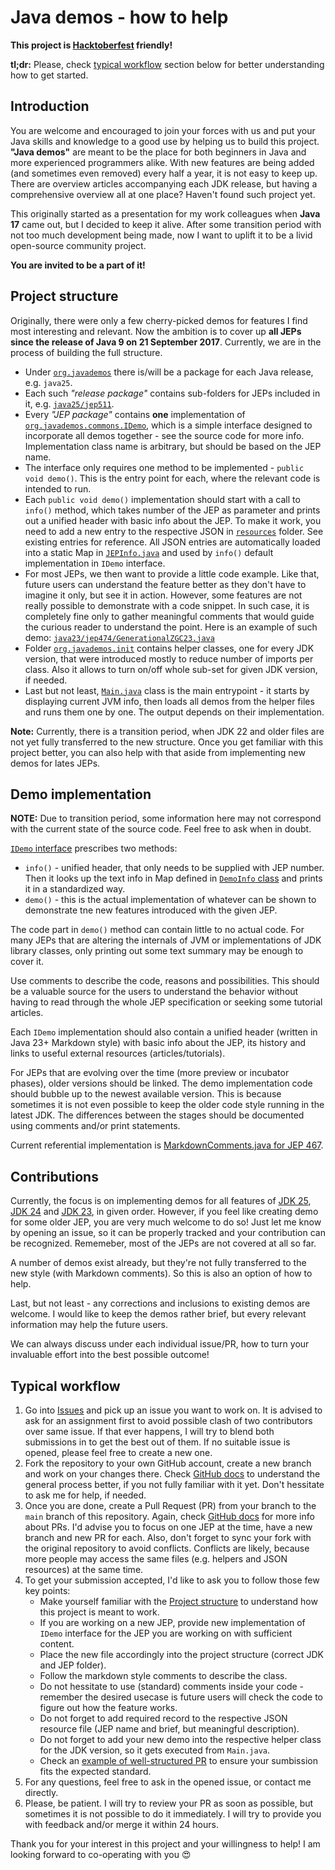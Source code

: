 # Java demos - how to help

**This project is [Hacktoberfest](https://hacktoberfest.com/) friendly!**

**tl;dr:** Please, check [typical workflow](#typical-workflow) section below for better understanding how to get started.

## Introduction

You are welcome and encouraged to join your forces with us and put your Java skills and knowledge to a good use by helping us to build this project. **"Java demos"** are meant to be the place for both beginners in Java and more experienced programmers alike. With new features are being added (and sometimes even removed) every half a year, it is not easy to keep up. There are overview articles accompanying each JDK release, but having a comprehensive overview all at one place? Haven't found such project yet.

This originally started as a presentation for my work colleagues when **Java 17** came out, but I decided to keep it alive. After some transition period with not too much development being made, now I want to uplift it to be a livid open-source community project.

**You are invited to be a part of it!**

## Project structure

Originally, there were only a few cherry-picked demos for features I find most interesting and relevant. Now the ambition is to cover up **all JEPs since the release of Java 9 on 21 September 2017**. Currently, we are in the process of building the full structure.

- Under [`org.javademos`](https://github.com/AloisSeckar/demos-java/tree/master/src/main/java/org/javademos) there is/will be a package for each Java release, e.g. `java25`. 
- Each such _"release package"_ contains sub-folders for JEPs included in it, e.g. [`java25/jep511`](https://github.com/AloisSeckar/demos-java/tree/master/src/main/java/org/javademos/java25/jep511).
- Every _"JEP package"_ contains **one** implementation of [`org.javademos.commons.IDemo`](https://github.com/AloisSeckar/demos-java/blob/master/src/main/java/org/javademos/commons/IDemo.java), which is a simple interface designed to incorporate all demos together - see the source code for more info. Implementation class name is arbitrary, but should be based on the JEP name.
- The interface only requires one method to be implemented - `public void demo()`. This is the entry point for each, where the relevant code is intended to run. 
- Each `public void demo()` implementation should start with a call to `info()` method, which takes number of the JEP as parameter and prints out a unified header with basic info about the JEP. To make it work, you need to add a new entry to the respective JSON in [`resources`](https://github.com/AloisSeckar/demos-java/tree/master/src/main/resources) folder. See existing entries for reference. All JSON entries are automatically loaded into a static Map in [`JEPInfo.java`](https://github.com/AloisSeckar/demos-java/blob/master/src/main/java/org/javademos/commons/JEPInfo.java) and used by `info()` default implementation in `IDemo` interface.
- For most JEPs, we then want to provide a little code example. Like that, future users can understand the feature better as they don't have to imagine it only, but see it in action. However, some features are not really possible to demonstrate with a code snippet. In such case, it is completely fine only to gather meaningful comments that would guide the curious reader to understand the point. Here is an example of such demo: [`java23/jep474/GenerationalZGC23.java`](https://github.com/AloisSeckar/demos-java/blob/master/src/main/java/org/javademos/java23/jep474/GenerationalZGC23.java)
- Folder [`org.javademos.init`](https://github.com/AloisSeckar/demos-java/tree/master/src/main/java/org/javademos/init) contains helper classes, one for every JDK version, that were introduced mostly to reduce number of imports per class. Also it allows to turn on/off whole sub-set for given JDK version, if needed.
- Last but not least, [`Main.java`](https://github.com/AloisSeckar/demos-java/blob/master/src/main/java/org/javademos/Main.java) class is the main entrypoint - it starts by displaying current JVM info, then loads all demos from the helper files and runs them one by one. The output depends on their implementation.

**Note:** Currently, there is a transition period, when JDK 22 and older files are not yet fully transferred to the new structure. Once you get familiar with this project better, you can also help with that aside from implementing new demos for lates JEPs.

## Demo implementation

**NOTE:** Due to transition period, some information here may not correspond with the current state of the source code. Feel free to ask when in doubt.

[`IDemo` interface](/src/main/java/org/javademos/commons/IDemo.java) prescribes two methods:
- `info()` - unified header, that only needs to be supplied with JEP number. Then it looks up the text info in Map defined in [`DemoInfo` class](/src/main/java/org/javademos/commons/DemoInfo.java) and prints it in a standardized way.
- `demo()` - this is the actual implementation of whatever can be shown to demonstrate tne new features introduced with the given JEP.

The code part in `demo()` method can contain little to no actual code. For many JEPs that are altering the internals of JVM or implementations of JDK library classes, only printing out some text summary may be enough to cover it.

Use comments to describe the code, reasons and possibilities. This should be a valuable source for the users to understand the behavior without having to read through the whole JEP specification or seeking some tutorial articles.

Each `IDemo` implementation should also contain a unified header (written in Java 23+ Markdown style) with basic info about the JEP, its history and links to useful external resources (articles/tutorials).

For JEPs that are evolving over the time (more preview or incubator phases), older versions should be linked. The demo implementation code should bubble up to the newest available version. This is because sometimes it is not even possible to keep the older code style running in the latest JDK. The differences between the stages should be documented using comments and/or print statements.

Current referential implementation is [MarkdownComments.java for JEP 467](/src/main/java/org/javademos/java23/jep467/MarkdownComments.java).

## Contributions

Currently, the focus is on implementing demos for all features of [JDK 25](https://github.com/AloisSeckar/demos-java/issues/29), [JDK 24](https://github.com/AloisSeckar/demos-java/issues/28) and [JDK 23](https://github.com/AloisSeckar/demos-java/issues/1), in given order. However, if you feel like creating demo for some older JEP, you are very much welcome to do so! Just let me know by opening an issue, so it can be properly tracked and your contribution can be recognized. Rememeber, most of the JEPs are not covered at all so far.

A number of demos exist already, but they're not fully transferred to the new style (with Markdown comments). So this is also an option of how to help.

Last, but not least - any corrections and inclusions to existing demos are welcome. I would like to keep the demos rather brief, but every relevant information may help the future users. 

We can always discuss under each individual issue/PR, how to turn your invaluable effort into the best possible outcome!

## Typical workflow

1. Go into [Issues](https://github.com/AloisSeckar/demos-java/issues) and pick up an issue you want to work on. It is advised to ask for an assignment first to avoid possible clash of two contributors over same issue. If that ever happens, I will try to blend both submissions in to get the best out of them. If no suitable issue is opened, please feel free to create a new one.
2. Fork the repository to your own GitHub account, create a new branch and work on your changes there. Check [GitHub docs](https://docs.github.com/en/get-started/exploring-projects-on-github/contributing-to-a-project) to understand the general process better, if you not fully familiar with it yet. Don't hessitate to ask me for help, if needed.
3. Once you are done, create a Pull Request (PR) from your branch to the `main` branch of this repository. Again, check [GitHub docs](https://docs.github.com/en/pull-requests/collaborating-with-pull-requests/proposing-changes-to-your-work-with-pull-requests/about-pull-requests) for more info about PRs. I'd advise you to focus on one JEP at the time, have a new branch and new PR for each. Also, don't forget to sync your fork with the original repository to avoid conflicts. Conflicts are likely, because more people may access the same files (e.g. helpers and JSON resources) at the same time.
4. To get your submission accepted, I'd like to ask you to follow those few key points:
    - Make yourself familiar with the [Project structure](#project-structure) to understand how this project is meant to work.
    - If you are working on a new JEP, provide new implementation of `IDemo` interface for the JEP you are working on with sufficient content.
    - Place the new file accordingly into the project structure (correct JDK and JEP folder).
    - Follow the markdown style comments to describe the class.
    - Do not hessitate to use (standard) comments inside your code - remember the desired usecase is future users will check the code to figure out how the feature works.
    - Do not forget to add required record to the respective JSON resource file (JEP name and brief, but meaningful description).
    - Do not forget to add your new demo into the respective helper class for the JDK version, so it gets executed from `Main.java`.
    - Check an [example of well-structured PR](https://github.com/AloisSeckar/demos-java/pull/52/files) to ensure your sumbission fits the expected standard.
5. For any questions, feel free to ask in the opened issue, or contact me directly.
6. Please, be patient. I will try to review your PR as soon as possible, but sometimes it is not possible to do it immediately. I will try to provide you with feedback and/or merge it within 24 hours.

Thank you for your interest in this project and your willingness to help! I am looking forward to co-operating with you :heart_eyes:

